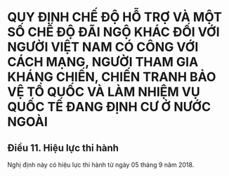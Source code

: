 # QUY ĐỊNH CHẾ ĐỘ HỖ TRỢ VÀ MỘT SỐ CHẾ ĐỘ ĐÃI NGỘ KHÁC ĐỐI VỚI NGƯỜI VIỆT NAM CÓ CÔNG VỚI CÁCH MẠNG, NGƯỜI THAM GIA KHÁNG CHIẾN, CHIẾN TRANH BẢO VỆ TỔ QUỐC VÀ LÀM NHIỆM VỤ QUỐC TẾ ĐANG ĐỊNH CƯ Ở NƯỚC NGOÀI

## Điều 11. Hiệu lực thi hành  
Nghị định này có hiệu lực thi hành từ ngày 05 tháng 9 năm 2018.